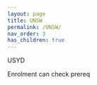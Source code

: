 ```yaml
---
layout: page
title: UNSW
permalink: /UNSW/
nav_order: 3
has_children: true
---
```

USYD

Enrolment can check prereq